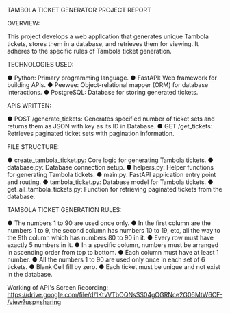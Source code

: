 TAMBOLA TICKET GENERATOR PROJECT REPORT

OVERVIEW:

This project develops a web application that generates unique Tambola tickets, stores them in a database, and retrieves them for viewing. It adheres to the specific rules of Tambola ticket generation.

TECHNOLOGIES USED:

● Python: Primary programming language.
● FastAPI: Web framework for building APIs.
● Peewee: Object-relational mapper (ORM) for database interactions.
● PostgreSQL: Database for storing generated tickets.

APIS WRITTEN:

● POST /generate_tickets: Generates specified number of ticket sets and returns them as JSON with key as its ID in Database.
● GET /get_tickets: Retrieves paginated ticket sets with pagination information.

FILE STRUCTURE:

● create_tambola_ticket.py: Core logic for generating Tambola tickets.
● database.py: Database connection setup.
● helpers.py: Helper functions for generating Tambola tickets.
● main.py: FastAPI application entry point and routing.
● tambola_ticket.py: Database model for Tambola tickets.
● get_all_tambola_tickets.py: Function for retrieving paginated tickets from the database.

TAMBOLA TICKET GENERATION RULES:

● The numbers 1 to 90 are used once only.
● In the first column are the numbers 1 to 9, the second column has numbers 10 to
19, etc, all the way to the 9th column which has numbers 80 to 90 in it.
● Every row must have exactly 5 numbers in it.
● In a specific column, numbers must be arranged in ascending order from top to
bottom.
● Each column must have at least 1 number.
● All the numbers 1 to 90 are used only once in each set of 6 tickets.
● Blank Cell fill by zero.
● Each ticket must be unique and not exist in the database.

Working of API's Screen Recording: https://drive.google.com/file/d/1KtvVTbOQNsSS04gOGRNce2G06MtW6CF-/view?usp=sharing